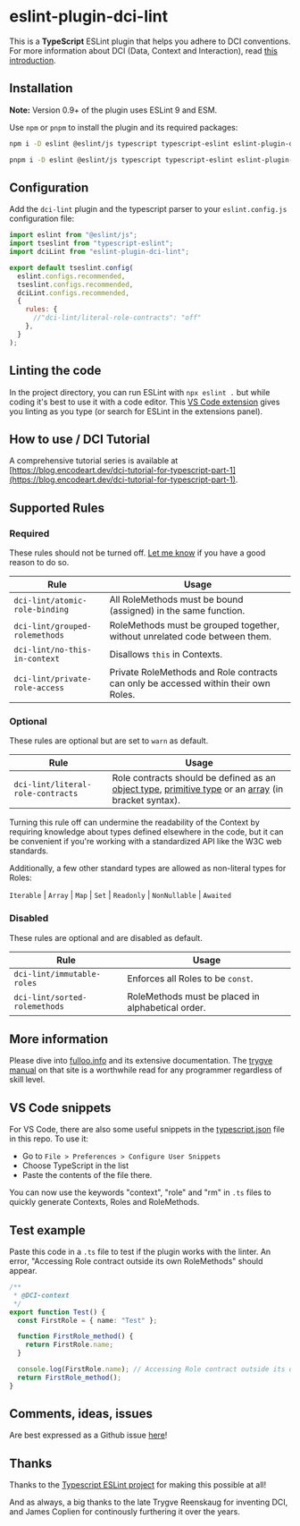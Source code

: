 # eslint-plugin-dci-lint

This is a **TypeScript** ESLint plugin that helps you adhere to DCI conventions. For more information about DCI (Data, Context and Interaction), read [this introduction](https://blog.encodeart.dev/dci-tutorial-for-typescript-part-1).

## Installation

**Note:** Version 0.9+ of the plugin uses ESLint 9 and ESM.

Use `npm` or `pnpm` to install the plugin and its required packages:

```sh
npm i -D eslint @eslint/js typescript typescript-eslint eslint-plugin-dci-lint
```

```sh
pnpm i -D eslint @eslint/js typescript typescript-eslint eslint-plugin-dci-lint
```

## Configuration

Add the `dci-lint` plugin and the typescript parser to your `eslint.config.js` configuration file:

```js
import eslint from "@eslint/js";
import tseslint from "typescript-eslint";
import dciLint from "eslint-plugin-dci-lint";

export default tseslint.config(
  eslint.configs.recommended,
  tseslint.configs.recommended,
  dciLint.configs.recommended,
  {
    rules: {
      //"dci-lint/literal-role-contracts": "off"
    },
  }
);
```

## Linting the code

In the project directory, you can run ESLint with `npx eslint .` but while coding it's best to use it with a code editor. This [VS Code extension](https://marketplace.visualstudio.com/items?itemName=dbaeumer.vscode-eslint) gives you linting as you type (or search for ESLint in the extensions panel).

## How to use / DCI Tutorial

A comprehensive tutorial series is available at [https://blog.encodeart.dev/dci-tutorial-for-typescript-part-1](https://blog.encodeart.dev/dci-tutorial-for-typescript-part-1).

## Supported Rules

### Required

These rules should not be turned off. [Let me know](https://github.com/ciscoheat/eslint-plugin-dci-lint/issues) if you have a good reason to do so.

| Rule                           | Usage                                                                               |
| ------------------------------ | ----------------------------------------------------------------------------------- |
| `dci-lint/atomic-role-binding` | All RoleMethods must be bound (assigned) in the same function.                      |
| `dci-lint/grouped-rolemethods` | RoleMethods must be grouped together, without unrelated code between them.          |
| `dci-lint/no-this-in-context`  | Disallows `this` in Contexts.                                                       |
| `dci-lint/private-role-access` | Private RoleMethods and Role contracts can only be accessed within their own Roles. |

### Optional

These rules are optional but are set to `warn` as default.

| Rule                              | Usage                                                                                                                                                                                                                                                                                                                                                          |
| --------------------------------- | -------------------------------------------------------------------------------------------------------------------------------------------------------------------------------------------------------------------------------------------------------------------------------------------------------------------------------------------------------------- |
| `dci-lint/literal-role-contracts` | Role contracts should be defined as an [object type](https://www.typescriptlang.org/docs/handbook/2/objects.html), [primitive type](https://www.typescriptlang.org/docs/handbook/2/everyday-types.html#the-primitives-string-number-and-boolean) or an [array](https://www.typescriptlang.org/docs/handbook/2/everyday-types.html#arrays) (in bracket syntax). |

Turning this rule off can undermine the readability of the Context by requiring knowledge about types defined elsewhere in the code, but it can be convenient if you're working with a standardized API like the W3C web standards.

Additionally, a few other standard types are allowed as non-literal types for Roles:

`Iterable` | `Array` | `Map` | `Set` | `Readonly` | `NonNullable` | `Awaited`

### Disabled

These rules are optional and are disabled as default.

| Rule                          | Usage                                             |
| ----------------------------- | ------------------------------------------------- |
| `dci-lint/immutable-roles`    | Enforces all Roles to be `const`.                 |
| `dci-lint/sorted-rolemethods` | RoleMethods must be placed in alphabetical order. |

## More information

Please dive into [fulloo.info](https://fulloo.info/) and its extensive documentation. The [trygve manual](https://fulloo.info/Documents/trygve/trygve1.html) on that site is a worthwhile read for any programmer regardless of skill level.

## VS Code snippets

For VS Code, there are also some useful snippets in the [typescript.json](https://github.com/ciscoheat/eslint-plugin-dci-lint/blob/main/typescript.json) file in this repo. To use it:

- Go to `File > Preferences > Configure User Snippets`
- Choose TypeScript in the list
- Paste the contents of the file there.

You can now use the keywords "context", "role" and "rm" in `.ts` files to quickly generate Contexts, Roles and RoleMethods.

## Test example

Paste this code in a `.ts` file to test if the plugin works with the linter. An error, "Accessing Role contract outside its own RoleMethods" should appear.

```ts
/**
 * @DCI-context
 */
export function Test() {
  const FirstRole = { name: "Test" };

  function FirstRole_method() {
    return FirstRole.name;
  }

  console.log(FirstRole.name); // Accessing Role contract outside its own RoleMethods.
  return FirstRole_method();
}
```

## Comments, ideas, issues

Are best expressed as a Github issue [here](https://github.com/ciscoheat/eslint-plugin-dci-lint/issues)!

## Thanks

Thanks to the [Typescript ESLint project](https://typescript-eslint.io/) for making this possible at all!

And as always, a big thanks to the late Trygve Reenskaug for inventing DCI, and James Coplien for continously furthering it over the years.

